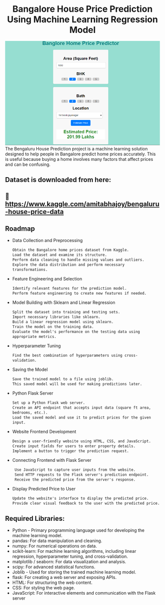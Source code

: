 <h1 align="center">Bangalore House Price Prediction Using Machine Learning Regression Model</h1>

![logo](https://github.com/1samaresh1/Bangalore_House_Price_Prediction_Using_Machine_Learning_Regression_Model/blob/main/image.png)
The Bengaluru House Prediction project is a machine learning solution designed to help people in Bangalore predict home prices accurately. This is useful because buying a home involves many factors that affect prices and can be confusing.

## Dataset is downloaded from here:
## 🔗  https://www.kaggle.com/amitabhajoy/bengaluru-house-price-data



## Roadmap

- Data Collection and Preprocessing

      Obtain the Bangalore home prices dataset from Kaggle.
      Load the dataset and examine its structure.
      Perform data cleaning to handle missing values and outliers.
      Explore the data distribution and perform necessary transformations.

-  Feature Engineering and Selection

       Identify relevant features for the prediction model.
       Perform feature engineering to create new features if needed.
      
- Model Building with Sklearn and Linear Regression

      Split the dataset into training and testing sets.
      Import necessary libraries like sklearn.
      Build a linear regression model using sklearn.
      Train the model on the training data.
      Evaluate the model's performance on the testing data using appropriate metrics.

- Hyperparameter Tuning 



      Find the best combination of hyperparameters using cross-validation.
- Saving the Model

      Save the trained model to a file using joblib.
      This saved model will be used for making predictions later.
- Python Flask Server

      Set up a Python Flask web server.
      Create an API endpoint that accepts input data (square ft area, bedrooms, etc.).
      Load the saved model and use it to predict prices for the given input.
- Website Frontend Development

      Design a user-friendly website using HTML, CSS, and JavaScript.
      Create input fields for users to enter property details.
      Implement a button to trigger the prediction request.
- Connecting Frontend with Flask Server

       Use JavaScript to capture user inputs from the website.
       Send HTTP requests to the Flask server's prediction endpoint.
       Receive the predicted price from the server's response.
- Display Predicted Price to User

      Update the website's interface to display the predicted price.
      Provide clear visual feedback to the user with the predicted price.

## Required Libraries:
- Python - Primary programming language used for developing the machine learning model.
- pandas: For data manipulation and cleaning.
- numpy: For numerical operations on data.
- scikit-learn: For machine learning algorithms, including linear regression, hyperparameter tuning, and cross-validation.
- matplotlib / seaborn: For data visualization and analysis.
- scipy: For advanced statistical functions.
- Joblib - Used for storing the trained machine learning model.
- flask: For creating a web server and exposing APIs.
- HTML: For structuring the web content.
- CSS: For styling the web page.
- JavaScript: For interactive elements and communication with the Flask server
